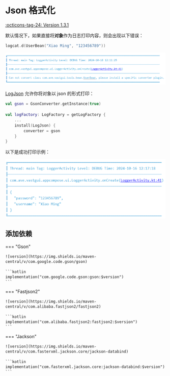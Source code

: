 # Json 格式化

[:octicons-tag-24: Version 1.3.1](https://ave.entropy2020.cn/version/log-core/#131)

默认情况下，如果直接将**对象**作为日志打印内容，则会出现以下错误：

```kotlin
logcat.d(UserBean("Xiao Ming", "123456789"))
```

![Json 转换错误](../../img/json_transfrom_error.png)

[LogJson](https://api.ave.entropy2020.cn/log/core/com.log.vastgui.core.plugin/-log-json/index.html) 允许你将对象以 json 的形式打印：

```kotlin
val gson = GsonConverter.getInstance(true)

val logFactory: LogFactory = getLogFactory {
    ...
    install(LogJson) {
        converter = gson
    }
}
```

以下是成功打印示例：

![Json 转换](../../img/json_transfrom.png)

## 添加依赖

=== "Gson"

    ![version](https://img.shields.io/maven-central/v/com.google.code.gson/gson)

    ```kotlin
    implementation("com.google.code.gson:gson:$version")
    ```

=== "Fastjson2"

    ![version](https://img.shields.io/maven-central/v/com.alibaba.fastjson2/fastjson2)

    ```kotlin
    implementation("com.alibaba.fastjson2:fastjson2:$version")
    ```

=== "Jackson"

    ![version](https://img.shields.io/maven-central/v/com.fasterxml.jackson.core/jackson-databind)

    ```kotlin
    implementation("com.fasterxml.jackson.core:jackson-databind:$version")
    ```

